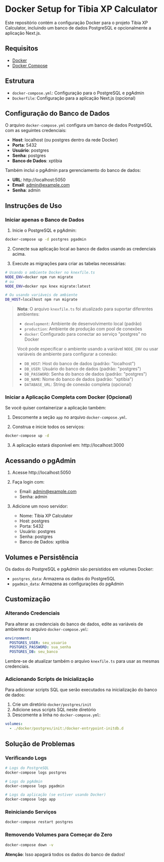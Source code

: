 # Docker Setup for Tibia XP Calculator

Este repositório contém a configuração Docker para o projeto Tibia XP Calculator, incluindo um banco de dados PostgreSQL e opcionalmente a aplicação Next.js.

## Requisitos

- [Docker](https://docs.docker.com/get-docker/)
- [Docker Compose](https://docs.docker.com/compose/install/)

## Estrutura

- `docker-compose.yml`: Configuração para o PostgreSQL e pgAdmin
- `Dockerfile`: Configuração para a aplicação Next.js (opcional)

## Configuração do Banco de Dados

O arquivo `docker-compose.yml` configura um banco de dados PostgreSQL com as seguintes credenciais:

- **Host**: localhost (ou postgres dentro da rede Docker)
- **Porta**: 5432
- **Usuário**: postgres
- **Senha**: postgres
- **Banco de Dados**: xptibia

Também inclui o pgAdmin para gerenciamento do banco de dados:

- **URL**: http://localhost:5050
- **Email**: admin@example.com
- **Senha**: admin

## Instruções de Uso

### Iniciar apenas o Banco de Dados

1. Inicie o PostgreSQL e pgAdmin:

```bash
docker-compose up -d postgres pgadmin
```

2. Conecte sua aplicação local ao banco de dados usando as credenciais acima.

3. Execute as migrações para criar as tabelas necessárias:

```bash
# Usando o ambiente Docker no knexfile.ts
NODE_ENV=docker npm run migrate
# ou
NODE_ENV=docker npx knex migrate:latest

# Ou usando variáveis de ambiente
DB_HOST=localhost npm run migrate
```

> **Nota**: O arquivo `knexfile.ts` foi atualizado para suportar diferentes ambientes:
> - `development`: Ambiente de desenvolvimento local (padrão)
> - `production`: Ambiente de produção com pool de conexões
> - `docker`: Configurado para conectar ao serviço "postgres" no Docker
>
> Você pode especificar o ambiente usando a variável `NODE_ENV` ou usar variáveis de ambiente para configurar a conexão:
> - `DB_HOST`: Host do banco de dados (padrão: "localhost")
> - `DB_USER`: Usuário do banco de dados (padrão: "postgres")
> - `DB_PASSWORD`: Senha do banco de dados (padrão: "postgres")
> - `DB_NAME`: Nome do banco de dados (padrão: "xptibia")
> - `DATABASE_URL`: String de conexão completa (opcional)

### Iniciar a Aplicação Completa com Docker (Opcional)

Se você quiser containerizar a aplicação também:

1. Descomente a seção `app` no arquivo `docker-compose.yml`.

2. Construa e inicie todos os serviços:

```bash
docker-compose up -d
```

3. A aplicação estará disponível em: http://localhost:3000

## Acessando o pgAdmin

1. Acesse http://localhost:5050
2. Faça login com:
   - Email: admin@example.com
   - Senha: admin

3. Adicione um novo servidor:
   - Nome: Tibia XP Calculator
   - Host: postgres
   - Porta: 5432
   - Usuário: postgres
   - Senha: postgres
   - Banco de Dados: xptibia

## Volumes e Persistência

Os dados do PostgreSQL e pgAdmin são persistidos em volumes Docker:

- `postgres_data`: Armazena os dados do PostgreSQL
- `pgadmin_data`: Armazena as configurações do pgAdmin

## Customização

### Alterando Credenciais

Para alterar as credenciais do banco de dados, edite as variáveis de ambiente no arquivo `docker-compose.yml`:

```yaml
environment:
  POSTGRES_USER: seu_usuario
  POSTGRES_PASSWORD: sua_senha
  POSTGRES_DB: seu_banco
```

Lembre-se de atualizar também o arquivo `knexfile.ts` para usar as mesmas credenciais.

### Adicionando Scripts de Inicialização

Para adicionar scripts SQL que serão executados na inicialização do banco de dados:

1. Crie um diretório `docker/postgres/init`
2. Adicione seus scripts SQL neste diretório
3. Descomente a linha no `docker-compose.yml`:

```yaml
volumes:
  - ./docker/postgres/init:/docker-entrypoint-initdb.d
```

## Solução de Problemas

### Verificando Logs

```bash
# Logs do PostgreSQL
docker-compose logs postgres

# Logs do pgAdmin
docker-compose logs pgadmin

# Logs da aplicação (se estiver usando Docker)
docker-compose logs app
```

### Reiniciando Serviços

```bash
docker-compose restart postgres
```

### Removendo Volumes para Começar do Zero

```bash
docker-compose down -v
```

**Atenção**: Isso apagará todos os dados do banco de dados!
